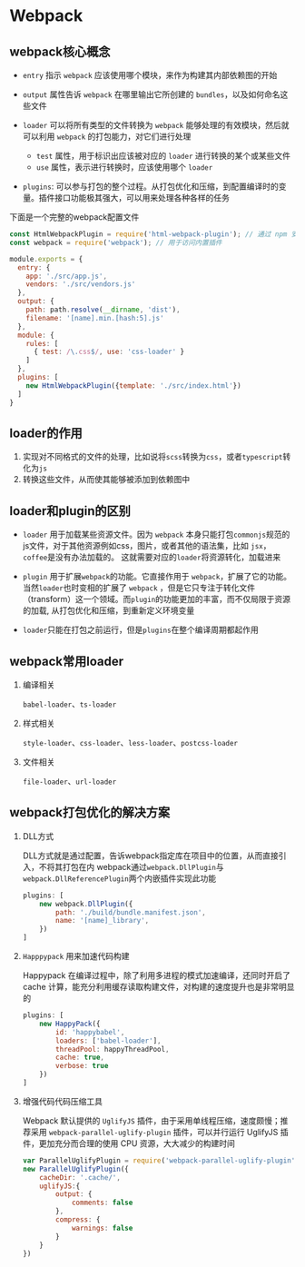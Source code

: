# Webpack

## webpack核心概念

- `entry` 指示 `webpack` 应该使用哪个模块，来作为构建其内部依赖图的开始

- `output` 属性告诉 `webpack` 在哪里输出它所创建的 `bundles`，以及如何命名这些文件

- `loader` 可以将所有类型的文件转换为 `webpack` 能够处理的有效模块，然后就可以利用 `webpack` 的打包能力，对它们进行处理

  - `test` 属性，用于标识出应该被对应的 `loader` 进行转换的某个或某些文件
  - `use` 属性，表示进行转换时，应该使用哪个 `loader`

- `plugins`: 可以参与打包的整个过程。从打包优化和压缩，到配置编译时的变量。插件接口功能极其强大，可以用来处理各种各样的任务

下面是一个完整的webpack配置文件

``` js
const HtmlWebpackPlugin = require('html-webpack-plugin'); // 通过 npm 安装
const webpack = require('webpack'); // 用于访问内置插件

module.exports = {
  entry: {
    app: './src/app.js',
    vendors: './src/vendors.js'
  },
  output: {
    path: path.resolve(__dirname, 'dist'),
    filename: '[name].min.[hash:5].js'
  },
  module: {
    rules: [
      { test: /\.css$/, use: 'css-loader' }
    ]
  },
  plugins: [
    new HtmlWebpackPlugin({template: './src/index.html'})
  ]
}
```

## loader的作用

1. 实现对不同格式的文件的处理，比如说将`scss`转换为`css`，或者`typescript`转化为`js`
2. 转换这些文件，从而使其能够被添加到依赖图中

## loader和plugin的区别

- `loader` 用于加载某些资源文件。因为 `webpack` 本身只能打包`commonjs`规范的js文件，对于其他资源例如css，图片，或者其他的语法集，比如 `jsx`， `coffee`是没有办法加载的。 这就需要对应的`loader`将资源转化，加载进来

- `plugin` 用于扩展`webpack`的功能。它直接作用于 `webpack`，扩展了它的功能。当然`loader`也时变相的扩展了 `webpack` ，但是它只专注于转化文件（transform）这一个领域。而`plugin`的功能更加的丰富，而不仅局限于资源的加载, 从打包优化和压缩，到重新定义环境变量

- `loader`只能在打包之前运行，但是`plugins`在整个编译周期都起作用

## webpack常用loader

1. 编译相关

   `babel-loader`、`ts-loader`

2. 样式相关

   `style-loader`、`css-loader`、`less-loader`、`postcss-loader`

3. 文件相关

   `file-loader`、`url-loader`

## webpack打包优化的解决方案

1. DLL方式

    DLL方式就是通过配置，告诉webpack指定库在项目中的位置，从而直接引入，不将其打包在内
    webpack通过`webpack.DllPlugin`与`webpack.DllReferencePlugin`两个内嵌插件实现此功能

    ``` js
    plugins: [
        new webpack.DllPlugin({
            path: './build/bundle.manifest.json',
            name: '[name]_library',
        })
    ]
    ```

2. `Happpypack` 用来加速代码构建

    Happypack 在编译过程中，除了利用多进程的模式加速编译，还同时开启了 cache 计算，能充分利用缓存读取构建文件，对构建的速度提升也是非常明显的

    ``` js
    plugins: [
        new HappyPack({
            id: 'happybabel',
            loaders: ['babel-loader'],
            threadPool: happyThreadPool,
            cache: true,
            verbose: true
        })
    ]
    ```

3. 增强代码代码压缩工具

    Webpack 默认提供的 `UglifyJS` 插件，由于采用单线程压缩，速度颇慢；推荐采用 `webpack-parallel-uglify-plugin` 插件，可以并行运行 UglifyJS 插件，更加充分而合理的使用 CPU 资源，大大减少的构建时间

    ``` js
    var ParallelUglifyPlugin = require('webpack-parallel-uglify-plugin');
    new ParallelUglifyPlugin({
        cacheDir: '.cache/',
        uglifyJS:{
            output: {
                comments: false
            },
            compress: {
                warnings: false
            }
        }
    })
    ```